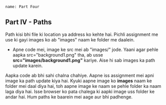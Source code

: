 ```ngMeta
name: Part Four
```

## Part IV - Paths

Path kisi bhi file ki location ya address ko kehte hai. Pichli assignment me use ki gayi images ko ab "images" naam ke folder me daalein.

- Apne code mei, image ke src mei ab "images/" jode. Yaani agar pehle aapka src="background1.png" tha, ab usse **src="images/background1.png"** kariye. Aise hi sab images ka path update karein.

Aapka code ab bhi sahi chalna chahiye. Aapne iss assignment mei apni image ka path update kiya hai. Kyuki aapne image ko **images** naam ke folder mei daal diya hai, toh aapne image ke naam se pehle folder ka naam laga diya hai. Isse browser ko pata chalega ki aapki image uss folder ke andar hai. Hum paths ke baarein mei aage aur bhi padhenge.